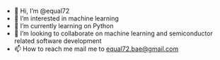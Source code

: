 - 👋 Hi, I’m @equal72
- 👀 I’m interested in machine learning
- 🌱 I’m currently learning on Python
- 💞️ I’m looking to collaborate on machine learning and semiconductor related software development
- 📫 How to reach me mail me to equal72.bae@gmail.com

<!---
equal72/equal72 is a ✨ special ✨ repository because its `README.md` (this file) appears on your GitHub profile.
You can click the Preview link to take a look at your changes.
--->
